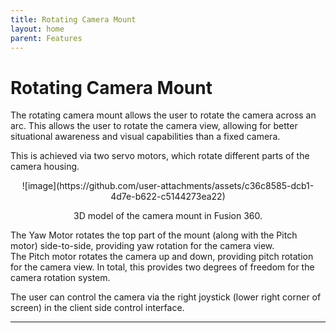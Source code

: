 ```yaml
---
title: Rotating Camera Mount
layout: home
parent: Features
---
```

# Rotating Camera Mount

The rotating camera mount allows the user to rotate the camera across an arc. This allows the user to rotate the camera view, allowing for better situational awareness and visual capabilities than a fixed camera.  

This is achieved via two servo motors, which rotate different parts of the camera housing.  

<p align="center">
![image](https://github.com/user-attachments/assets/c36c8585-dcb1-4d7e-b622-c5144273ea22)  
</p>
<p align="center">
3D model of the camera mount in Fusion 360.  
</p>
  
The Yaw Motor rotates the top part of the mount (along with the Pitch motor) side-to-side, providing yaw rotation for the camera view.  
The Pitch motor rotates the camera up and down, providing pitch rotation for the camera view.
In total, this provides two degrees of freedom for the camera rotation system.
  
The user can control the camera via the right joystick (lower right corner of screen) in the client side control interface.
  


----

[Just the Docs]: https://just-the-docs.github.io/just-the-docs/
[GitHub Pages]: https://docs.github.com/en/pages
[README]: https://github.com/just-the-docs/just-the-docs-template/blob/main/README.md
[Jekyll]: https://jekyllrb.com
[GitHub Pages / Actions workflow]: https://github.blog/changelog/2022-07-27-github-pages-custom-github-actions-workflows-beta/
[use this template]: https://github.com/just-the-docs/just-the-docs-template/generate
